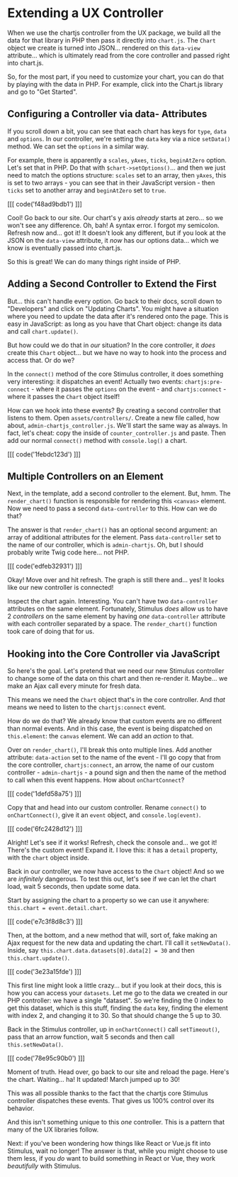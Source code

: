 # Extending a UX Controller

When we use the chartjs controller from the UX package, we build all the data
for that library in PHP then pass it directly into `chart.js`. The `Chart` object
we create is turned into JSON... rendered on this `data-view` attribute... which is
ultimately read from the core controller and passed right into chart.js.

So, for the most part, if you need to customize your chart, you can do that by
playing with the data in PHP. For example, click into the Chart.js library and
go to "Get Started".

## Configuring a Controller via data- Attributes

If you scroll down a bit, you can see that each chart has keys for `type`, `data`
and `options`. In our controller, we're setting the `data` key via a nice
`setData()` method. We can set the `options` in a similar way.

For example, there is apparently a `scales`, `yAxes`, `ticks`, `beginAtZero` option.
Let's set that in PHP. Do that with `$chart->setOptions()`... and then we just
need to match the options structure: `scales` set to an array, then `yAxes`, this
is set to two arrays - you can see that in their JavaScript version - then `ticks`
set to another array and `beginAtZero` set to `true`.

[[[ code('f48ad9bdb1') ]]]

Cool! Go back to our site. Our chart's y axis  *already* starts at zero...
so we won't see any difference. Oh, bah! A syntax error. I forgot my semicolon.
Refresh now and... got it! It doesn't look any different, but if you look at the
JSON on the `data-view` attribute, it *now* has our options data... which we know
is eventually passed into chart.js.

So this is great! We can do many things right inside of PHP.

## Adding a Second Controller to Extend the First

But... this can't handle every option. Go back to their docs, scroll down to
"Developers" and click on "Updating Charts". You might have a situation where
you need to update the data after it's rendered onto the page. This is easy in
JavaScript: as long as you have that Chart object: change its data and call
`chart.update()`.

But how could we do that in *our* situation? In the core controller, it *does*
create this `Chart` object... but we have no way to hook into the process and
access that. Or do we?

In the `connect()` method of the core Stimulus controller, it does something very
interesting: it dispatches an event! Actually two events: `chartjs:pre-connect` -
where it passes the `options` on the event - and `chartjs:connect` - where it passes
the `Chart` object itself!

How can we hook into these events? By creating a second controller that
listens to them. Open `assets/controllers/`. Create a new file called, how
about, `admin-chartjs_controller.js`. We'll start the same way as always. In fact,
let's cheat: copy the inside of `counter_controller.js` and paste. Then add our
normal `connect()` method with `console.log()` a chart.

[[[ code('1febdc123d') ]]]

## Multiple Controllers on an Element

Next, in the template, add a second controller to the element. But, hmm. The
`render_chart()` function is responsible for rendering this `<canvas>` element.
Now we need to pass a second `data-controller` to this. How can we do that?

The answer is that `render_chart()` has an optional second argument: an array of
additional attributes for the element. Pass `data-controller` set to the
name of our controller, which is `admin-chartjs`. Oh, but I should probably write
Twig code here... not PHP.

[[[ code('edfeb32931') ]]]

Okay! Move over and hit refresh. The graph is still there and... yes! It looks
like our new controller is connected!

Inspect the chart again. Interesting. You can't have two `data-controller`
attributes on the same element. Fortunately, Stimulus *does* allow us to have
2 *controllers* on the same element by having *one* `data-controller` attribute
with each controller separated by a space. The `render_chart()` function took
care of doing that for us.

## Hooking into the Core Controller via JavaScript

So here's the goal. Let's pretend that we need our new Stimulus controller to
change some of the data on this chart and then re-render it. Maybe... we make an
Ajax call every minute for fresh data.

This means we need the `Chart` object that's in the core controller. And *that*
means we need to listen to the `chartjs:connect` event.

How do we do that? We already know that custom events are no different than
normal events. And in this case, the event is being dispatched on `this.element`:
the `canvas` element. We can add an *action* to that.

Over on `render_chart()`, I'll break this onto multiple lines. Add another
attribute: `data-action` set to the name of the event - I'll go copy that from
the core controller, `chartjs:connect`, an arrow, the name of our custom
controller - `admin-chartjs` - a pound sign and then the name of the method to
call when this event happens. How about `onChartConnect`?

[[[ code('1defd58a75') ]]]

Copy that and head into our custom controller. Rename `connect()` to
`onChartConnect()`, give it an `event` object, and `console.log(event)`.

[[[ code('6fc2428d12') ]]]

Alright! Let's see if it works! Refresh, check the console and... we got it!
There's the custom event! Expand it. I love this: it has a `detail` property,
with the `chart` object inside.

Back in our controller, we now have access to the `Chart` object! And so we are
*infinitely* dangerous. To test this out, let's see if we can let the chart
load, wait 5 seconds, then update some data.

Start by assigning the chart to a property so we can use it anywhere:
`this.chart = event.detail.chart`.

[[[ code('e7c3f8d8c3') ]]]

Then, at the bottom, and a new method that will, sort of, fake making an Ajax
request for the new data and updating the chart. I'll call it `setNewData()`.
Inside, say `this.chart.data.datasets[0].data[2] = 30` and then
`this.chart.update()`.

[[[ code('3e23a15fde') ]]]

This first line might look a little crazy... but if you look at their docs,
this is how you can access your `datasets`. Let me go to the data we created in
our PHP controller: we have a single "dataset". So we're finding the 0 index to
get this dataset, which is this stuff, finding the `data` key, finding the element
with index 2, and changing it to 30. So that should change the 5 up to 30.

Back in the Stimulus controller, up in `onChartConnect()` call `setTimeout()`,
pass that an arrow function, wait 5 seconds and then call `this.setNewData()`.

[[[ code('78e95c90b0') ]]]

Moment of truth. Head over, go back to our site and reload the page. Here's the
chart. Waiting... ha! It updated! March jumped up to 30!

This was all possible thanks to the fact that the chartjs core Stimulus controller
dispatches these events. That gives us 100% control over its behavior.

And this isn't something unique to this *one* controller. This is a pattern that
many of the UX libraries follow.

Next: if you've been wondering how things like React or Vue.js fit into Stimulus,
wait no longer! The answer is that, while you might choose to use them less,
if you *do* want to build something in React or Vue, they work *beautifully* with
Stimulus.
